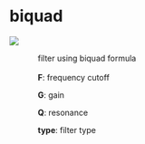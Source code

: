 
<a name=biquad></a><br>
# <b>biquad</b>
<img src="../images/biquad.png"><br>
<div style="display:inline-block;margin-left:50px;">
filter using biquad formula<br/><br/>
<b>F</b>: frequency cutoff<br>

<b>G</b>: gain<br>

<b>Q</b>: resonance<br>

<b>type</b>: filter type<br>
